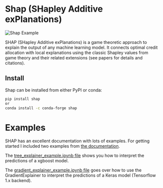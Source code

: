 # Shap (SHapley Additive exPlanations)

![Shap Example](doc/shap_image.png)

SHAP (SHapley Additive exPlanations) is a game theoretic approach to explain the output of any machine learning model. It connects optimal credit allocation with local explanations using the classic Shapley values from game theory and their related extensions (see papers for details and citations).

## Install

Shap can be installed from either PyPI or conda:

```bash
pip install shap
or
conda install -c conda-forge shap
```

# Examples

SHAP has an excellent documentation with lots of examples. For getting started I included two examples from [the documentation](https://github.com/slundberg/shap).

The [tree_explainer_example.ipynb file](tree_explainer_example.ipynb) shows you how to interpret the predictions of a xgboost model.

The [gradient_explainer_example.ipynb file](gradient_explainer_example.ipynb) goes over how to use the GradientExplainer to interpret the predictions of a Keras model (Tensorflow 1.x backend).
